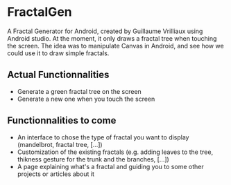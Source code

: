 # FractalGen
A Fractal Generator for Android, created by Guillaume Vrilliaux using Android studio.
At the moment, it only draws a fractal tree when touching the screen. The idea was to manipulate Canvas in Android, and see how we could use it to draw simple fractals.

## Actual Functionnalities
- Generate a green fractal tree on the screen
- Generate a new one when you touch the screen

## Functionnalities to come
- An interface to chose the type of fractal you want to display (mandelbrot, fractal tree, [...])
- Customization of the existing fractals (e.g. adding leaves to the tree, thikness gesture for the trunk and the branches, [...])
- A page explaining what's a fractal and guiding you to some other projects or articles about it

